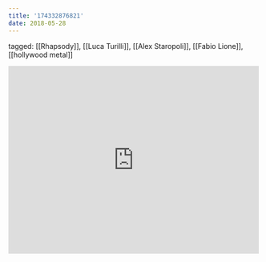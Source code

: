 ```yaml
---
title: '174332876821'
date: 2018-05-28
---
```

tagged: [[Rhapsody]], [[Luca Turilli]], [[Alex Staropoli]], [[Fabio Lione]], [[hollywood metal]]
<iframe allow="accelerometer; autoplay; clipboard-write; encrypted-media; gyroscope; picture-in-picture" allowfullscreen="" frameborder="0" height="375" id="youtube_iframe" src="https://www.youtube.com/embed/4v_h1W51N5U?feature=oembed&amp;enablejsapi=1&amp;origin=https://safe.txmblr.com&amp;wmode=opaque" width="500"></iframe>
